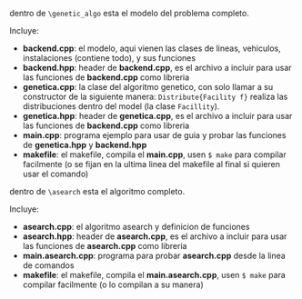 dentro de `\genetic_algo` esta el modelo del problema completo.

Incluye:

* **backend.cpp**:         el modelo, aqui vienen las clases de lineas, vehiculos, instalaciones (contiene todo), y sus funciones
* **backend.hpp**:         header de **backend.cpp**, es el archivo a incluir para usar las funciones de **backend.cpp** como libreria
* **genetica.cpp**:         la clase del algoritmo genetico, con solo llamar a su constructor de la siguiente manera: `Distribute{Facility f}` realiza las distribuciones dentro del model (la clase `Facillity`).
* **genetica.hpp**:         header de **genetica.cpp**, es el archivo a incluir para usar las funciones de **backend.cpp** como libreria
* **main.cpp**:    programa ejemplo para usar de guia y probar las funciones de **genetica.hpp** y **backend.hpp**
* **makefile**:            el makefile, compila el **main.cpp**, usen `$ make` para compilar facilmente (o se fijan en la ultima linea del makefile al final si quieren usar el comando)


dentro de `\asearch` esta el algoritmo completo.

Incluye:

* **asearch.cpp**:         el algoritmo asearch y definicion de funciones
* **asearch.hpp**:         header de **asearch.cpp**, es el archivo a incluir para usar las funciones de **asearch.cpp** como libreria
* **main.asearch.cpp**:    programa para probar **asearch.cpp** desde la linea de comandos
* **makefile**:            el makefile, compila el **main.asearch.cpp**, usen `$ make` para compilar facilmente (o lo compilan a su manera)
